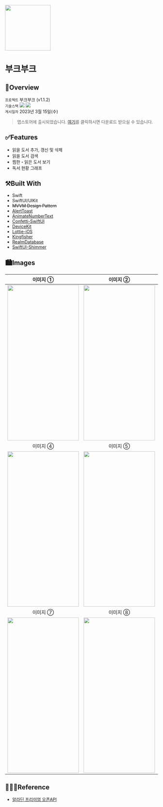 <img src="https://user-images.githubusercontent.com/21079970/224593183-bb6b4657-3521-4fd9-a478-ae578bc05503.png" align="center" width="150" height="150">

# 부크부크
## 🍎Overview
`프로젝트` 부크부크 (v1.1.2) <br>
`기술스택` <img src="https://img.shields.io/badge/Swift-F05138?style=flat-square&logo=Swift&logoColor=white"/> <img src="https://img.shields.io/badge/Xcode-147EFB?style=flat-square&logo=Xcode&logoColor=white"/> <br>
`게시일자` 2023년 3월 15일(수) <br>

> 앱스토어에 출시되었습니다. [여기](https://apps.apple.com/kr/app/%EB%B6%80%ED%81%AC%EB%B6%80%ED%81%AC/id6458191612)를 클릭하시면 다운로드 받으실 수 있습니다.

## ✅Features

* 읽을 도서 추가, 갱신 및 삭제
* 읽을 도서 검색
* 찜한・읽은 도서 보기 
* 독서 현황 그래프

## ⚒️Built With

* Swift
* SwiftUI/UIKit
* ~~MVVM Design Pattern~~
* [AlertToast](https://github.com/elai950/AlertToast)
* [AnimateNumberText](https://github.com/swift-man/AnimateNumberText)
* [Confetti-SwiftUI](https://github.com/simibac/ConfettiSwiftUI)
* [DeviceKit](https://github.com/devicekit/DeviceKit)
* [Lottie-iOS](https://github.com/airbnb/lottie-ios)
* [Kingfisher](https://github.com/onevcat/Kingfisher)
* [RealmDatabase](https://github.com/realm/realm-swift)
* [SwiftUI-Shimmer](https://github.com/markiv/SwiftUI-Shimmer)

## 🏙️Images

| 이미지 ① | 이미지 ② | 이미지 ③ |
| :--: | :--: | :--: |
| <img src="https://github.com/rlarjsdn3/bookbook-swiftui-main-project/assets/21079970/d8775eff-a86c-4c23-99d2-ed7a34391e45" align="center" width="235" height="511"> | <img src="https://github.com/rlarjsdn3/bookbook-swiftui-main-project/assets/21079970/b4e3ee12-e200-483c-bf13-bca1c63b6d95" align="center" width="235" height="511"> | <img src="https://github.com/rlarjsdn3/bookbook-swiftui-main-project/assets/21079970/575f9087-f3aa-4660-802b-1815972ce743" align="center" width="235" height="511"> |
| 이미지 ④ | 이미지 ⑤ | 이미지 ⑥ |
| <img src="https://github.com/rlarjsdn3/bookbook-swiftui-main-project/assets/21079970/a7dafe68-b019-4b9e-bbdb-bc67c671f8e5" align="center" width="235" height="511"> | <img src="https://github.com/rlarjsdn3/bookbook-swiftui-main-project/assets/21079970/1444f9b1-20b0-405a-8446-d631b417e2ef" align="center" width="235" height="511"> | <img src="https://github.com/rlarjsdn3/bookbook-swiftui-main-project/assets/21079970/cf3f9ed3-6d02-43bb-ab53-34d45dc07bb2" align="center" width="235" height="511"> |
| 이미지 ⑦ | 이미지 ⑧ | 이미지 ⑨ |
| <img src="https://github.com/rlarjsdn3/bookbook-swiftui-main-project/assets/21079970/1adab2ee-1ed6-48c1-9598-74eb1128282b" align="center" width="235" height="511"> | <img src="https://github.com/rlarjsdn3/bookbook-swiftui-main-project/assets/21079970/bf1cf3d0-e266-4297-8d72-5b71dd899819" align="center" width="235" height="511"> | <img src="https://github.com/rlarjsdn3/bookbook-swiftui-main-project/assets/21079970/47bdb3c1-4317-4718-af92-04c6aa2ae625" align="center" width="235" height="511"> |
 
## 👩🏻‍💻Reference

* [알라딘 프리미엄 오픈API](https://blog.aladin.co.kr/m/openapi/6695306)
